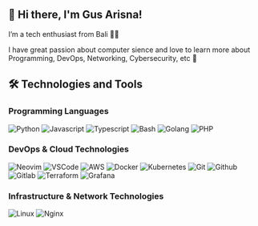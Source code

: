 ## 👋 Hi there, I'm Gus Arisna!

I’m a tech enthusiast from Bali 🌿🙏

I have great passion about computer sience and love to learn more about Programming, DevOps, Networking, Cybersecurity, etc 🚀

## 🛠️ Technologies and Tools

### Programming Languages

<p>
  <img alt="Python" src="https://img.shields.io/badge/-Python-3776AB?style=for-the-badge&logo=python&logoColor=white" /> 
  <img alt="Javascript" src="https://img.shields.io/badge/-Javascript-de9c25?style=for-the-badge&logo=javascript&logoColor=white" />
  <img alt="Typescript" src="https://img.shields.io/badge/-Typescript-2f74c0?style=for-the-badge&logo=typescript&logoColor=white" />
  <img alt="Bash" src="https://img.shields.io/badge/-Bash-2a3337?style=for-the-badge&logo=linux&logoColor=white" />
  <img alt="Golang" src="https://img.shields.io/badge/-Golang-00a7d0?style=for-the-badge&logo=go&logoColor=white" />
  <img alt="PHP" src="https://img.shields.io/badge/-PHP-5851ea?style=for-the-badge&logo=php&logoColor=white" />
</p>

### DevOps & Cloud Technologies

<p>
  <img alt="Neovim" src="https://img.shields.io/badge/-Neovim-007ACC?style=for-the-badge&logo=neovim&logoColor=white" />
  <img alt="VSCode" src="https://img.shields.io/badge/-VSCode-007ACC?style=for-the-badge&logo=visual-studio-code&logoColor=white" />
  <img alt="AWS" src="https://img.shields.io/badge/-AWS-ff9900?style=for-the-badge&logo=amazonaws&logoColor=white" />
  <img alt="Docker" src="https://img.shields.io/badge/-Docker-2496ED?style=for-the-badge&logo=docker&logoColor=white" />
  <img alt="Kubernetes" src="https://img.shields.io/badge/-Kubernetes-326CE5?style=for-the-badge&logo=kubernetes&logoColor=white" />
  <img alt="Git" src="https://img.shields.io/badge/-Git-db4128?style=for-the-badge&logo=git&logoColor=white" />
  <img alt="Github" src="https://img.shields.io/badge/-Github-0d2534?style=for-the-badge&logo=github&logoColor=white" />
  <img alt="Gitlab" src="https://img.shields.io/badge/-Gitlab-db4128?style=for-the-badge&logo=gitlab&logoColor=white" />
  <img alt="Terraform" src="https://img.shields.io/badge/-Terraform-7B42BC?style=for-the-badge&logo=terraform&logoColor=white" />
  <img alt="Grafana" src="https://img.shields.io/badge/-Grafana-F46800?style=for-the-badge&logo=grafana&logoColor=white" />
</p>

### Infrastructure & Network Technologies

<p>
<img alt="Linux" src="https://img.shields.io/badge/-Linux-168eca?style=for-the-badge&logo=linux&logoColor=white" /> 
  <img alt="Nginx" src="https://img.shields.io/badge/-Nginx-009639?style=for-the-badge&logo=nginx&logoColor=white" />
</p>
